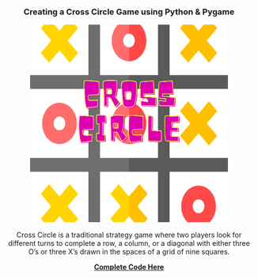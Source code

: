 <center>
<h3>Creating a Cross Circle Game using Python & Pygame</h3>
<img src="https://github.com/saezwal067/CrossCircle/blob/main/crosscircle.png?raw=true" alt="Gspace" width="400" height="400">
<p>Cross Circle is a traditional strategy game where two players look for different turns to complete a row, a column, or a diagonal with either three O’s or three X’s drawn in the spaces of a grid of nine squares.</p>
  <a href="https://thecodezine.com/a-simple-python-tic-tac-toe-game-using-pygame/"><b>Complete Code Here</b></a>
</center>
